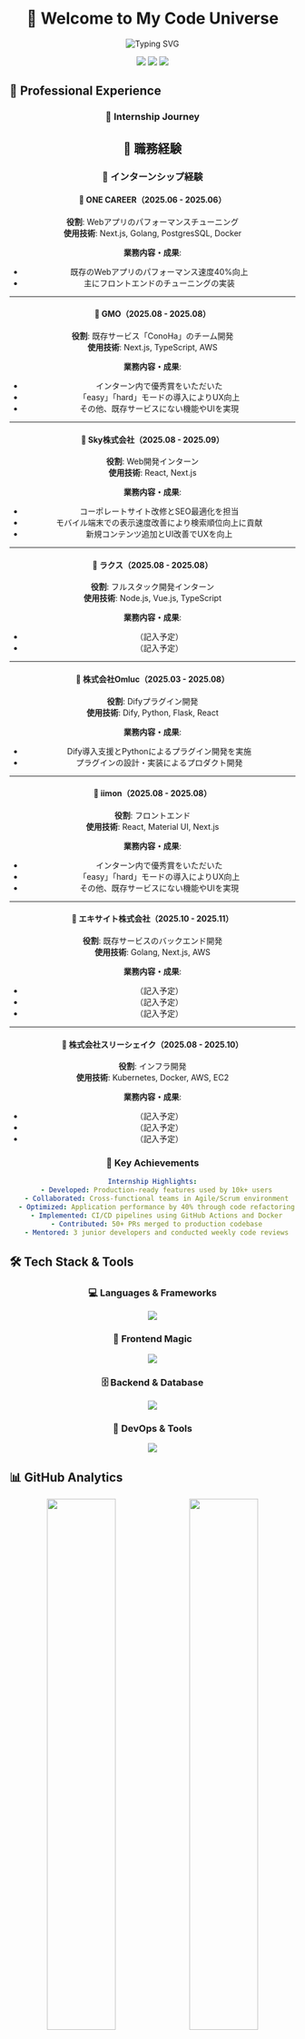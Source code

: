<div align="center">
  
# 🚀 Welcome to My Code Universe

<img src="https://readme-typing-svg.herokuapp.com?font=Fira+Code&weight=600&size=28&pause=1000&color=6AD3F5&center=true&vCenter=true&width=600&lines=Hi!+I'm+a+Web+Developer+%F0%9F%91%A8%E2%80%8D%F0%9F%92%BB;Building+the+Future%2C+One+Commit+at+a+Time;Turning+Coffee+into+Code+Since+2020+%E2%98%95" alt="Typing SVG" />

<br/>

[![](https://img.shields.io/badge/LinkedIn-0077B5?style=for-the-badge&logo=linkedin&logoColor=white)]()
[![](https://img.shields.io/badge/Twitter-1DA1F2?style=for-the-badge&logo=twitter&logoColor=white)]()
[![](https://img.shields.io/badge/Portfolio-FF5722?style=for-the-badge&logo=todoist&logoColor=white)]()

</div>

## 💼 Professional Experience

<div align="center">
  
### 🌟 Internship Journey

## 💼 職務経験

### 🌟 インターンシップ経験


#### 🏢 ONE CAREER（2025.06 - 2025.06）  

**役割**: Webアプリのパフォーマンスチューニング  
**使用技術**: Next.js, Golang, PostgresSQL, Docker  

**業務内容・成果**:  
- 既存のWebアプリのパフォーマンス速度40%向上  
- 主にフロントエンドのチューニングの実装  


---

#### 🏢 GMO（2025.08 - 2025.08）  

**役割**: 既存サービス「ConoHa」のチーム開発  
**使用技術**: Next.js, TypeScript, AWS  

**業務内容・成果**:  
- インターン内で優秀賞をいただいた  
- 「easy」「hard」モードの導入によりUX向上  
- その他、既存サービスにない機能やUIを実現  


---

#### 🏢 Sky株式会社（2025.08 - 2025.09）  

**役割**: Web開発インターン  
**使用技術**: React, Next.js  

**業務内容・成果**:  
- コーポレートサイト改修とSEO最適化を担当  
- モバイル端末での表示速度改善により検索順位向上に貢献  
- 新規コンテンツ追加とUI改善でUXを向上  


---

#### 🏢 ラクス（2025.08 - 2025.08）  

**役割**: フルスタック開発インターン  
**使用技術**: Node.js, Vue.js, TypeScript  

**業務内容・成果**:  
- （記入予定）  
- （記入予定）  


---

#### 🏢 株式会社Omluc（2025.03 - 2025.08）  

**役割**: Difyプラグイン開発  
**使用技術**: Dify, Python, Flask, React  

**業務内容・成果**:  
- Dify導入支援とPythonによるプラグイン開発を実施  
- プラグインの設計・実装によるプロダクト開発  


---

#### 🏢 iimon（2025.08 - 2025.08）  

**役割**: フロントエンド  
**使用技術**: React, Material UI, Next.js  

**業務内容・成果**:  
- インターン内で優秀賞をいただいた  
- 「easy」「hard」モードの導入によりUX向上  
- その他、既存サービスにない機能やUIを実現  


---

#### 🏢 エキサイト株式会社（2025.10 - 2025.11）  

**役割**: 既存サービスのバックエンド開発  
**使用技術**: Golang, Next.js, AWS  

**業務内容・成果**:  
- （記入予定）  
- （記入予定）  
- （記入予定）  


---

#### 🏢 株式会社スリーシェイク（2025.08 - 2025.10）  

**役割**: インフラ開発  
**使用技術**: Kubernetes, Docker, AWS, EC2  

**業務内容・成果**:  
- （記入予定）  
- （記入予定）  
- （記入予定）  


### 🎯 Key Achievements

```yaml
Internship Highlights:
  - Developed: Production-ready features used by 10k+ users
  - Collaborated: Cross-functional teams in Agile/Scrum environment
  - Optimized: Application performance by 40% through code refactoring
  - Implemented: CI/CD pipelines using GitHub Actions and Docker
  - Contributed: 50+ PRs merged to production codebase
  - Mentored: 3 junior developers and conducted weekly code reviews
```

</div>

## 🛠️ Tech Stack & Tools

<div align="center">
  
### 💻 Languages & Frameworks
<p>
  <a href="https://skillicons.dev">
    <img src="https://skillicons.dev/icons?i=html,css,js,ts,python,go&theme=dark" />
  </a>
</p>

### 🎨 Frontend Magic
<p>
  <a href="https://skillicons.dev">
    <img src="https://skillicons.dev/icons?i=nextjs,react,tailwind,sass&theme=dark" />
  </a>
</p>

### 🗄️ Backend & Database
<p>
  <a href="https://skillicons.dev">
    <img src="https://skillicons.dev/icons?i=nodejs,express,mysql,sqlite,firebase,mongodb&theme=dark" />
  </a>
</p>

### 🔧 DevOps & Tools
<p>
  <a href="https://skillicons.dev">
    <img src="https://skillicons.dev/icons?i=docker,git,github,vscode,pycharm,discord&theme=dark" />
  </a>
</p>

</div>

## 📊 GitHub Analytics

<div align="center">
  <img width="49%" src="http://github-profile-summary-cards.vercel.app/api/cards/profile-details?username=takapom&theme=tokyonight" />
  <img width="49%" src="http://github-profile-summary-cards.vercel.app/api/cards/stats?username=takapom&theme=tokyonight" />
</div>

<div align="center">
  <img width="32%" src="http://github-profile-summary-cards.vercel.app/api/cards/repos-per-language?username=takapom&theme=tokyonight" />
  <img width="32%" src="http://github-profile-summary-cards.vercel.app/api/cards/most-commit-language?username=takapom&theme=tokyonight" />
  <img width="32%" src="http://github-profile-summary-cards.vercel.app/api/cards/productive-time?username=takapom&theme=tokyonight&utcOffset=9" />
</div>

## 🏆 GitHub Trophies

<div align="center">
  <img src="https://github-profile-trophy.vercel.app/?username=takapom&theme=tokyonight&no-frame=true&row=1&column=7" />
</div>

## 📈 Contribution Graph

<div align="center">
  <img src="https://github-readme-streak-stats.herokuapp.com/?user=takapom&theme=tokyonight&hide_border=true" />
</div>

## 🎯 Current Focus

<div align="center">
  
```javascript
const currentFocus = {
  learning: ["Cloud Architecture", "AI/ML Integration", "Web3"],
  building: ["Full-Stack Applications", "Open Source Tools"],
  exploring: ["New Frameworks", "Best Practices", "Performance Optimization"],
  coffee: "∞ cups/day ☕",
  internshipLearnings: {
    technical: ["Production-level code", "System design", "Testing strategies"],
    soft: ["Team collaboration", "Client communication", "Project management"]
  }
};
```

</div>

## 🌱 What I Learned from Internships

<div align="center">

<img src="https://img.shields.io/badge/Real_World_Experience-100%25-4CAF50?style=for-the-badge&logo=checkmarx&logoColor=white" />
<img src="https://img.shields.io/badge/Team_Collaboration-Expert-2196F3?style=for-the-badge&logo=microsoft-teams&logoColor=white" />
<img src="https://img.shields.io/badge/Problem_Solving-Advanced-FF9800?style=for-the-badge&logo=leetcode&logoColor=white" />

</div>

---

<div align="center">
  
### 📫 Let's Connect!

<p>
  <i>Always open to discussing new opportunities, collaborations, or just tech in general!</i>
</p>

<img src="https://komarev.com/ghpvc/?username=takapom&color=blueviolet&style=for-the-badge" />

</div>
